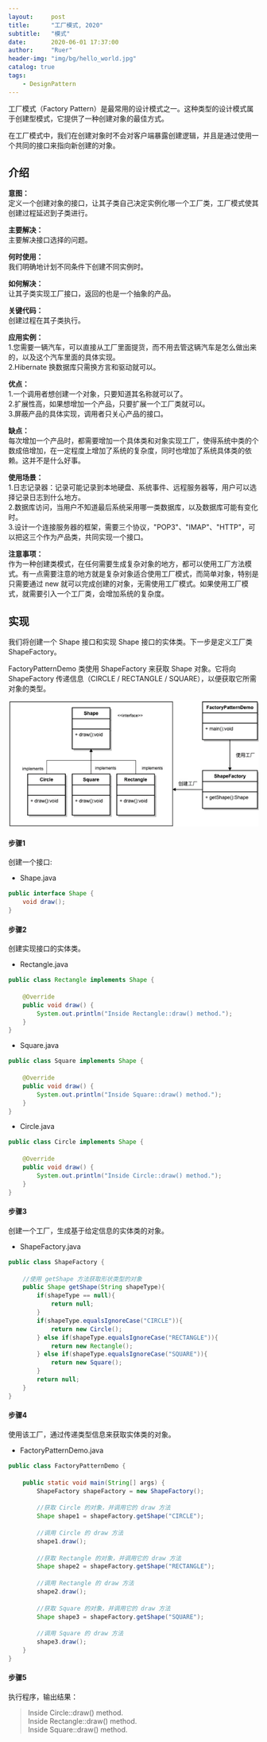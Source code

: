 ```yaml
---
layout:     post
title:      "工厂模式, 2020"
subtitle:   "模式"
date:       2020-06-01 17:37:00
author:     "Ruer"
header-img: "img/bg/hello_world.jpg"
catalog: true
tags:
    - DesignPattern
---
```


工厂模式（Factory Pattern）是最常用的设计模式之一。这种类型的设计模式属于创建型模式，它提供了一种创建对象的最佳方式。

在工厂模式中，我们在创建对象时不会对客户端暴露创建逻辑，并且是通过使用一个共同的接口来指向新创建的对象。

## 介绍

<b>意图：</b>  
定义一个创建对象的接口，让其子类自己决定实例化哪一个工厂类，工厂模式使其创建过程延迟到子类进行。  

<b>主要解决：</b>  
主要解决接口选择的问题。  

<b>何时使用：</b>  
我们明确地计划不同条件下创建不同实例时。  

<b>如何解决：</b>  
让其子类实现工厂接口，返回的也是一个抽象的产品。  

<b>关键代码：</b>  
创建过程在其子类执行。  

<b>应用实例：</b>  
1.您需要一辆汽车，可以直接从工厂里面提货，而不用去管这辆汽车是怎么做出来的，以及这个汽车里面的具体实现。  
2.Hibernate 换数据库只需换方言和驱动就可以。  

<b>优点：</b>  
1.一个调用者想创建一个对象，只要知道其名称就可以了。  
2.扩展性高，如果想增加一个产品，只要扩展一个工厂类就可以。  
3.屏蔽产品的具体实现，调用者只关心产品的接口。  

<b>缺点：</b>  
每次增加一个产品时，都需要增加一个具体类和对象实现工厂，使得系统中类的个数成倍增加，在一定程度上增加了系统的复杂度，同时也增加了系统具体类的依赖。这并不是什么好事。  

<b>使用场景：</b>  
1.日志记录器：记录可能记录到本地硬盘、系统事件、远程服务器等，用户可以选择记录日志到什么地方。  
2.数据库访问，当用户不知道最后系统采用哪一类数据库，以及数据库可能有变化时。  
3.设计一个连接服务器的框架，需要三个协议，"POP3"、"IMAP"、"HTTP"，可以把这三个作为产品类，共同实现一个接口。  

<b>注意事项：</b>  
作为一种创建类模式，在任何需要生成复杂对象的地方，都可以使用工厂方法模式。有一点需要注意的地方就是复杂对象适合使用工厂模式，而简单对象，特别是只需要通过 new 就可以完成创建的对象，无需使用工厂模式。如果使用工厂模式，就需要引入一个工厂类，会增加系统的复杂度。  

## 实现

我们将创建一个 Shape 接口和实现 Shape 接口的实体类。下一步是定义工厂类 ShapeFactory。

FactoryPatternDemo 类使用 ShapeFactory 来获取 Shape 对象。它将向 ShapeFactory 传递信息（CIRCLE / RECTANGLE / SQUARE），以便获取它所需对象的类型。

![1](/img/DesignPattern/工厂模式UML.png)

#### 步骤1

创建一个接口:

* Shape.java
```java
public interface Shape {
    void draw();
}
```

#### 步骤2

创建实现接口的实体类。

* Rectangle.java
```java
public class Rectangle implements Shape {
 
    @Override
    public void draw() {
        System.out.println("Inside Rectangle::draw() method.");
    }
}
```

* Square.java
```java
public class Square implements Shape {
 
    @Override
    public void draw() {
        System.out.println("Inside Square::draw() method.");
    }
}
```

* Circle.java
```java
public class Circle implements Shape {
 
    @Override
    public void draw() {
        System.out.println("Inside Circle::draw() method.");
    }
}
```

#### 步骤3

创建一个工厂，生成基于给定信息的实体类的对象。

* ShapeFactory.java
```java
public class ShapeFactory {
    
    //使用 getShape 方法获取形状类型的对象
    public Shape getShape(String shapeType){
        if(shapeType == null){
            return null;
        }        
        if(shapeType.equalsIgnoreCase("CIRCLE")){
            return new Circle();
        } else if(shapeType.equalsIgnoreCase("RECTANGLE")){
            return new Rectangle();
        } else if(shapeType.equalsIgnoreCase("SQUARE")){
            return new Square();
        }
        return null;
    }
}
```

#### 步骤4

使用该工厂，通过传递类型信息来获取实体类的对象。

* FactoryPatternDemo.java
```java
public class FactoryPatternDemo {
 
    public static void main(String[] args) {
        ShapeFactory shapeFactory = new ShapeFactory();
 
        //获取 Circle 的对象，并调用它的 draw 方法
        Shape shape1 = shapeFactory.getShape("CIRCLE");
 
        //调用 Circle 的 draw 方法
        shape1.draw();
 
        //获取 Rectangle 的对象，并调用它的 draw 方法
        Shape shape2 = shapeFactory.getShape("RECTANGLE");
 
        //调用 Rectangle 的 draw 方法
        shape2.draw();
 
        //获取 Square 的对象，并调用它的 draw 方法
        Shape shape3 = shapeFactory.getShape("SQUARE");
 
        //调用 Square 的 draw 方法
        shape3.draw();
    }
}
```

#### 步骤5

执行程序，输出结果：

> Inside Circle::draw() method.  
> Inside Rectangle::draw() method.  
> Inside Square::draw() method.  

